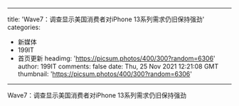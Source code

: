 
---
title: 'Wave7：调查显示美国消费者对iPhone 13系列需求仍旧保持强劲'
categories: 
 - 新媒体
 - 199IT
 - 首页更新
headimg: 'https://picsum.photos/400/300?random=6306'
author: 199IT
comments: false
date: Thu, 25 Nov 2021 12:21:08 GMT
thumbnail: 'https://picsum.photos/400/300?random=6306'
---

<div>   
Wave7：调查显示美国消费者对iPhone 13系列需求仍旧保持强劲  
</div>
            